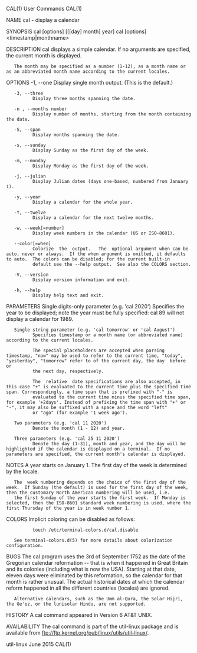 CAL(1)                                                                                          User Commands                                                                                          CAL(1)



NAME
       cal - display a calendar

SYNOPSIS
       cal [options] [[[day] month] year]
       cal [options] <timestamp|monthname>

DESCRIPTION
       cal displays a simple calendar.  If no arguments are specified, the current month is displayed.

       The month may be specified as a number (1-12), as a month name or as an abbreviated month name according to the current locales.

OPTIONS
       -1, --one
              Display single month output.  (This is the default.)

       -3, --three
              Display three months spanning the date.

       -n , --months number
              Display number of months, starting from the month containing the date.

       -S, --span
              Display months spanning the date.

       -s, --sunday
              Display Sunday as the first day of the week.

       -m, --monday
              Display Monday as the first day of the week.

       -j, --julian
              Display Julian dates (days one-based, numbered from January 1).

       -y, --year
              Display a calendar for the whole year.

       -Y, --twelve
              Display a calendar for the next twelve months.

       -w, --week[=number]
              Display week numbers in the calendar (US or ISO-8601).

       --color[=when]
              Colorize  the  output.   The  optional argument when can be auto, never or always.  If the when argument is omitted, it defaults to auto.  The colors can be disabled; for the current built-in
              default see the --help output.  See also the COLORS section.

       -V, --version
              Display version information and exit.

       -h, --help
              Display help text and exit.

PARAMETERS
       Single digits-only parameter (e.g. 'cal 2020')
              Specifies the year to be displayed; note the year must be fully specified: cal 89 will not display a calendar for 1989.

       Single string parameter (e.g. 'cal tomorrow' or 'cal August')
              Specifies timestamp or a month name (or abbreviated name) according to the current locales.

              The special placeholders are accepted when parsing timestamp, "now" may be used to refer to the current time, "today", "yesterday", "tomorrow" refer to of the current day, the day  before  or
              the next day, respectively.

              The  relative  date specifications are also accepted, in this case "+" is evaluated to the current time plus the specified time span. Correspondingly, a time span that is prefixed with "-" is
              evaluated to the current time minus the specified time span, for example '+2days'. Instead of prefixing the time span with "+" or "-", it may also be suffixed with a space and the word "left"
              or "ago" (for example '1 week ago').

       Two parameters (e.g. 'cal 11 2020')
              Denote the month (1 - 12) and year.

       Three parameters (e.g. 'cal 25 11 2020')
              Denote the day (1-31), month and year, and the day will be highlighted if the calendar is displayed on a terminal.  If no parameters are specified, the current month's calendar is displayed.

NOTES
       A year starts on January 1.  The first day of the week is determined by the locale.

       The  week numbering depends on the choice of the first day of the week.  If Sunday (the default) is used for the first day of the week, then the customary North American numbering will be used, i.e.
       the first Sunday of the year starts the first week.  If Monday is selected, then the ISO-8601 standard week numbering is used, where the first Thursday of the year is in week number 1.

COLORS
       Implicit coloring can be disabled as follows:

              touch /etc/terminal-colors.d/cal.disable

       See terminal-colors.d(5) for more details about colorization configuration.

BUGS
       The cal program uses the 3rd of September 1752 as the date of the Gregorian calendar reformation -- that is when it happened in Great Britain and its  colonies  (including  what  is  now  the  USA).
       Starting  at  that  date, eleven days were eliminated by this reformation, so the calendar for that month is rather unusual.  The actual historical dates at which the calendar reform happened in all
       the different countries (locales) are ignored.

       Alternative calendars, such as the Umm al-Qura, the Solar Hijri, the Ge'ez, or the lunisolar Hindu, are not supported.

HISTORY
       A cal command appeared in Version 6 AT&T UNIX.

AVAILABILITY
       The cal command is part of the util-linux package and is available from ftp://ftp.kernel.org/pub/linux/utils/util-linux/.



util-linux                                                                                        June 2015                                                                                            CAL(1)
